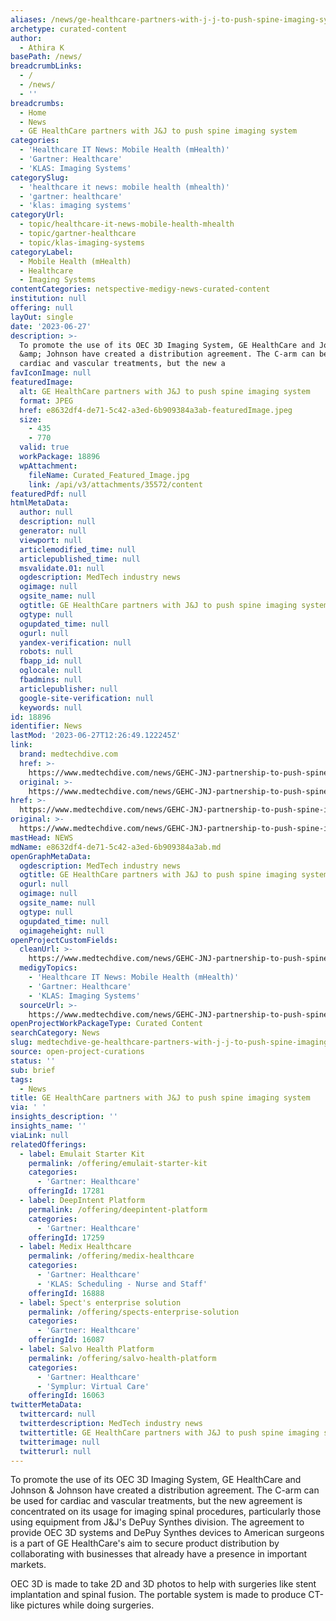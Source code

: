 ```yaml
---
aliases: /news/ge-healthcare-partners-with-j-j-to-push-spine-imaging-system
archetype: curated-content
author:
  - Athira K
basePath: /news/
breadcrumbLinks:
  - /
  - /news/
  - ''
breadcrumbs:
  - Home
  - News
  - GE HealthCare partners with J&J to push spine imaging system
categories:
  - 'Healthcare IT News: Mobile Health (mHealth)'
  - 'Gartner: Healthcare'
  - 'KLAS: Imaging Systems'
categorySlug:
  - 'healthcare it news: mobile health (mhealth)'
  - 'gartner: healthcare'
  - 'klas: imaging systems'
categoryUrl:
  - topic/healthcare-it-news-mobile-health-mhealth
  - topic/gartner-healthcare
  - topic/klas-imaging-systems
categoryLabel:
  - Mobile Health (mHealth)
  - Healthcare
  - Imaging Systems
contentCategories: netspective-medigy-news-curated-content
institution: null
offering: null
layOut: single
date: '2023-06-27'
description: >-
  To promote the use of its OEC 3D Imaging System, GE HealthCare and Johnson
  &amp; Johnson have created a distribution agreement. The C-arm can be used for
  cardiac and vascular treatments, but the new a
favIconImage: null
featuredImage:
  alt: GE HealthCare partners with J&J to push spine imaging system
  format: JPEG
  href: e8632df4-de71-5c42-a3ed-6b909384a3ab-featuredImage.jpeg
  size:
    - 435
    - 770
  valid: true
  workPackage: 18896
  wpAttachment:
    fileName: Curated_Featured_Image.jpg
    link: /api/v3/attachments/35572/content
featuredPdf: null
htmlMetaData:
  author: null
  description: null
  generator: null
  viewport: null
  articlemodified_time: null
  articlepublished_time: null
  msvalidate.01: null
  ogdescription: MedTech industry news
  ogimage: null
  ogsite_name: null
  ogtitle: GE HealthCare partners with J&J to push spine imaging system
  ogtype: null
  ogupdated_time: null
  ogurl: null
  yandex-verification: null
  robots: null
  fbapp_id: null
  oglocale: null
  fbadmins: null
  articlepublisher: null
  google-site-verification: null
  keywords: null
id: 18896
identifier: News
lastMod: '2023-06-27T12:26:49.122245Z'
link:
  brand: medtechdive.com
  href: >-
    https://www.medtechdive.com/news/GEHC-JNJ-partnership-to-push-spine-imaging-system/653614/
  original: >-
    https://www.medtechdive.com/news/GEHC-JNJ-partnership-to-push-spine-imaging-system/653614/
href: >-
  https://www.medtechdive.com/news/GEHC-JNJ-partnership-to-push-spine-imaging-system/653614/
original: >-
  https://www.medtechdive.com/news/GEHC-JNJ-partnership-to-push-spine-imaging-system/653614/
mastHead: NEWS
mdName: e8632df4-de71-5c42-a3ed-6b909384a3ab.md
openGraphMetaData:
  ogdescription: MedTech industry news
  ogtitle: GE HealthCare partners with J&J to push spine imaging system
  ogurl: null
  ogimage: null
  ogsite_name: null
  ogtype: null
  ogupdated_time: null
  ogimageheight: null
openProjectCustomFields:
  cleanUrl: >-
    https://www.medtechdive.com/news/GEHC-JNJ-partnership-to-push-spine-imaging-system/653614/
  medigyTopics:
    - 'Healthcare IT News: Mobile Health (mHealth)'
    - 'Gartner: Healthcare'
    - 'KLAS: Imaging Systems'
  sourceUrl: >-
    https://www.medtechdive.com/news/GEHC-JNJ-partnership-to-push-spine-imaging-system/653614/
openProjectWorkPackageType: Curated Content
searchCategory: News
slug: medtechdive-ge-healthcare-partners-with-j-j-to-push-spine-imaging-system
source: open-project-curations
status: ''
sub: brief
tags:
  - News
title: GE HealthCare partners with J&J to push spine imaging system
via: ' '
insights_description: ''
insights_name: ''
viaLink: null
relatedOfferings:
  - label: Emulait Starter Kit
    permalink: /offering/emulait-starter-kit
    categories:
      - 'Gartner: Healthcare'
    offeringId: 17281
  - label: DeepIntent Platform
    permalink: /offering/deepintent-platform
    categories:
      - 'Gartner: Healthcare'
    offeringId: 17259
  - label: Medix Healthcare
    permalink: /offering/medix-healthcare
    categories:
      - 'Gartner: Healthcare'
      - 'KLAS: Scheduling - Nurse and Staff'
    offeringId: 16888
  - label: Spect's enterprise solution
    permalink: /offering/spects-enterprise-solution
    categories:
      - 'Gartner: Healthcare'
    offeringId: 16087
  - label: Salvo Health Platform
    permalink: /offering/salvo-health-platform
    categories:
      - 'Gartner: Healthcare'
      - 'Symplur: Virtual Care'
    offeringId: 16063
twitterMetaData:
  twittercard: null
  twitterdescription: MedTech industry news
  twittertitle: GE HealthCare partners with J&J to push spine imaging system
  twitterimage: null
  twitterurl: null
---
```

<p>To promote the use of its OEC 3D Imaging System, GE HealthCare and Johnson &amp; Johnson have created a distribution agreement. The C-arm can be used for cardiac and vascular treatments, but the new agreement is concentrated on its usage for imaging spinal procedures, particularly those using equipment from J&amp;J's DePuy Synthes division. The agreement to provide OEC 3D systems and DePuy Synthes devices to American surgeons is a part of GE HealthCare's aim to secure product distribution by collaborating with businesses that already have a presence in important markets.</p><p>OEC 3D is made to take 2D and 3D photos to help with surgeries like stent implantation and spinal fusion. The portable system is made to produce CT-like pictures while doing surgeries.</p>